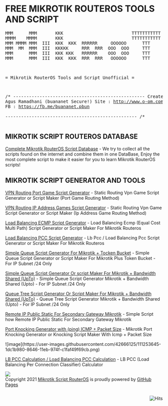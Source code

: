 <h1>FREE MIKROTIK ROUTEROS TOOLS AND SCRIPT</h1>
<pre>
MMM      MMM       KKK                          TTTTTTTTTTT      KKK
MMMM    MMMM       KKK                          TTTTTTTTTTT      KKK
MMM MMMM MMM  III  KKK  KKK  RRRRRR     OOOOOO      TTT     III  KKK  KKK
MMM  MM  MMM  III  KKKKK     RRR  RRR  OOO  OOO     TTT     III  KKKKK
MMM      MMM  III  KKK KKK   RRRRRR    OOO  OOO     TTT     III  KKK KKK
MMM      MMM  III  KKK  KKK  RRR  RRR   OOOOOO      TTT     III  KKK  KKK<br>

= Mikrotik RouterOS Tools and Script Unofficial =

/* --------------------------------------------------
Created By      : Agus Ramadhani (buananet Secure!)
Site            : http://www.o-om.com 
Github Pages    : https://buananetpbun.github.io
FB              : https://fb.me/buananet.pbun	
-------------------------------------------------- /*
</pre>
<h2>MIKROTIK SCRIPT ROUTEROS DATABASE</h2>
<p><a target="_blank"  href="https://buananetpbun.github.io/mikrotik">Complete Mikrotik RouterOS Script Database</a> - We try to collect all the scripts found on the internet and combine them in one DataBase, Enjoy the most complete script to make it easier for you to learn Mikrotik RouterOS scripts!</p>

<h2>MIKROTIK SCRIPT GENERATOR AND TOOLS</h2>
<p><a target="_blank"  href="https://buananetpbun.github.io/vpn-game-generator.html">VPN Routing Port Game Script Generator</a> - Static Routing Vpn Game Script Generator or Script Maker (Port Game Routing Method) </p>
<p><a target="_blank"  href="https://buananetpbun.github.io/vpn-game-generator2.html">VPN Routing IP Address Games Script Generator</a> - Static Routing Vpn Game Script Generator or Script Maker (Ip Address Game Routing Method)</p>
<p><a target="_blank"  href="https://buananetpbun.github.io/ecmp.html">Load Balancing ECMP Script Generator</a> - Load Balancing Ecmp (Equal Cost Multi Path) Script Generator or Script Maker For Mikrotik Routeros</p>
<p><a target="_blank"  href="https://buananetpbun.github.io/pcc.html">Load Balancing PCC Script Generator</a> - Lb Pcc / Load Balancing Pcc Script Generator or Script Maker For Mikrotik Routeros</p>
<p><a target="_blank"  href="https://buananetpbun.github.io/simple-queue-generator.html">Simple Queue Script Generator For Mikrotik + Tocken Bucket</a> - Simple Queue Script Generator or Script Maker For Mikrotik Plus Token Bucket - For IP Subnet /24 Only</p>
<p><a target="_blank"  href="https://buananetpbun.github.io/simple-queue-generator-shared.html">Simple Queue Script Generator Or script Maker For Mikrotik + Bandwidth Shared (UpTo)</a> - Simple Queue Script Generator Mikrotik + Bandwidth Shared (Upto) - For IP Subnet /24 Only</p>
<p><a target="_blank"  href="https://buananetpbun.github.io/queue-tree-generator-shared.html">Queue Tree Script Generator Or Script Maker For Mikrotik + Bandwidth Shared (UpTo)</a> - Queue Tree Script Generator Mikrotik + Bandwidth Shared (Upto) - For IP Subnet /24 Only</p>
<p><a target="_blank"  href="https://buananetpbun.github.io/remote-ip-public-static.html">Remote IP Public Static For Secondary Gateway Mikrotik</a> - Simple Script how Remote IP Public Static For Secondary Gateway Mikrotik</p>
<p><a target="_blank"  href="https://buananetpbun.github.io/port-knocking-icmp.html">Port Knocking Generator with (ping) ICMP + Packet Size</a> - Mikrotik Port Knocking Generator or Knocking Script Maker With Icmp + Packet Size</p>
![image](https://user-images.githubusercontent.com/42666125/111253645-1dc1b980-8646-11eb-974f-c1faf49f69cb.png)

<p><a target="_blank"  href="https://buananetpbun.github.io/pcc-calculation.html">LB PCC Calculation / Load Balancing PCC Calculation</a> - LB PCC (Load Balancing Per Connection Classifier) Calculator</p>

<img src=https://user-images.githubusercontent.com/42666125/111253438-c1f73080-8645-11eb-8563-9f9f70ecfad6.png>

<br>
Copyright 2021 <a href="https://buananetpbun.github.io/">Mikrotik Script RouterOS</a> is proudly powered by <a href="https://pages.github.com/">GitHub Pages</a>  
<br><br>
<img style="float:right; padding-top:10px" src="https://hits.seeyoufarm.com/api/count/incr/badge.svg?url=https%3A%2F%2Fbuananetpbun.github.io%2F&count_bg=%23C83D3D&title_bg=%23555555&icon=&icon_color=%23E7E7E7&title=hits&edge_flat=false" alt="Hits"/>


